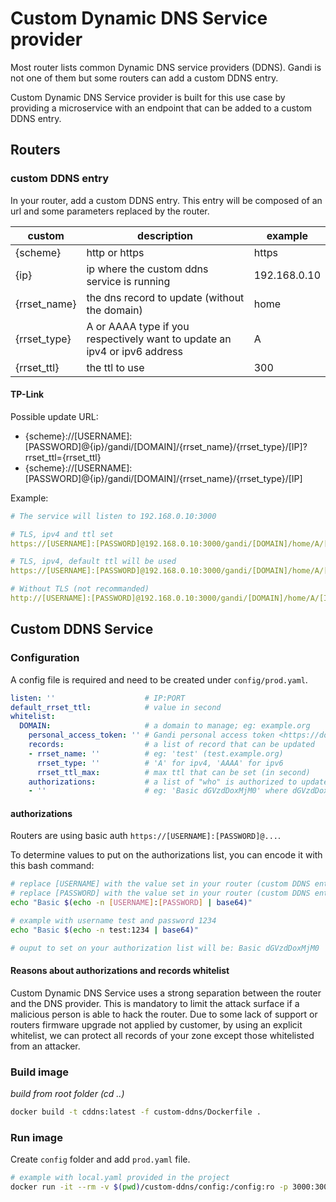 # Custom Dynamic DNS Service provider

Most router lists common Dynamic DNS service providers (DDNS). Gandi is not one of them but some routers can add a custom DDNS entry.

Custom Dynamic DNS Service provider is built for this use case by providing a microservice with an endpoint that can be added to a custom DDNS entry.

## Routers
### custom DDNS entry

In your router, add a custom DDNS entry. This entry will be composed of an url and some parameters replaced by the router.

| custom | description | example |
|--------|-------------|---------|
| {scheme} | http or https | https |
| {ip}   | ip where the custom ddns service is running | 192.168.0.10 |
| {rrset_name} | the dns record to update (without the domain) | home |
| {rrset_type} | A or AAAA type if you respectively want to update an ipv4 or ipv6 address | A |
| {rrset_ttl} | the ttl to use | 300 |

#### TP-Link

Possible update URL:
- {scheme}://[USERNAME]:[PASSWORD]@{ip}/gandi/[DOMAIN]/{rrset_name}/{rrset_type}/[IP]?rrset_ttl={rrset_ttl}
- {scheme}://[USERNAME]:[PASSWORD]@{ip}/gandi/[DOMAIN]/{rrset_name}/{rrset_type}/[IP]

Example:

```yaml
# The service will listen to 192.168.0.10:3000

# TLS, ipv4 and ttl set
https://[USERNAME]:[PASSWORD]@192.168.0.10:3000/gandi/[DOMAIN]/home/A/[IP]?rrset_ttl=300

# TLS, ipv4, default ttl will be used
https://[USERNAME]:[PASSWORD]@192.168.0.10:3000/gandi/[DOMAIN]/home/A/[IP]

# Without TLS (not recommanded)
http://[USERNAME]:[PASSWORD]@192.168.0.10:3000/gandi/[DOMAIN]/home/A/[IP]
```

## Custom DDNS Service
### Configuration

A config file is required and need to be created under `config/prod.yaml`.

```yaml
listen: ''                    # IP:PORT
default_rrset_ttl:            # value in second 
whitelist:
  DOMAIN:                     # a domain to manage; eg: example.org
    personal_access_token: '' # Gandi personal access token <https://docs.gandi.net/en/managing_an_organization/organizations/personal_access_token.html#personal-access-tokens>
    records:                  # a list of record that can be updated
    - rrset_name: ''          # eg: 'test' (test.example.org)
      rrset_type: ''          # 'A' for ipv4, 'AAAA' for ipv6
      rrset_ttl_max:          # max ttl that can be set (in second)
    authorizations:           # a list of "who" is authorized to update this domain and relative records
    - ''                      # eg: 'Basic dGVzdDoxMjM0' where dGVzdDoxMjM0 is equal to [USERNAME]:[PASSWORD] encoded in base64
```

#### authorizations

Routers are using basic auth `https://[USERNAME]:[PASSWORD]@...`.

To determine values to put on the authorizations list, you can encode it with this bash command:

```bash
# replace [USERNAME] with the value set in your router (custom DDNS entry)
# replace [PASSWORD] with the value set in your router (custom DDNS entry)
echo "Basic $(echo -n [USERNAME]:[PASSWORD] | base64)"

# example with username test and password 1234
echo "Basic $(echo -n test:1234 | base64)"

# ouput to set on your authorization list will be: Basic dGVzdDoxMjM0
```

#### Reasons about authorizations and records whitelist

Custom Dynamic DNS Service uses a strong separation between the router and the DNS provider. This is mandatory to limit the attack surface if a malicious person is able to hack the router. Due to some lack of support or routers firmware upgrade not applied by customer, by using an explicit whitelist, we can protect all records of your zone except those whitelisted from an attacker.

### Build image

*build from root folder (cd ..)*

```bash
docker build -t cddns:latest -f custom-ddns/Dockerfile .
```

### Run image

Create `config` folder and add `prod.yaml` file.

```bash
# example with local.yaml provided in the project
docker run -it --rm -v $(pwd)/custom-ddns/config:/config:ro -p 3000:3000 cddns
```
